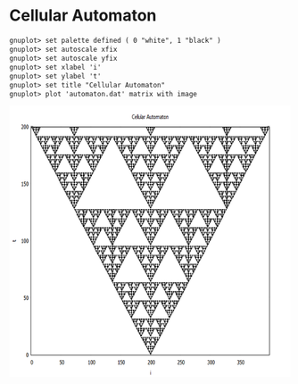 Cellular Automaton
==================
````
gnuplot> set palette defined ( 0 "white", 1 "black" )
gnuplot> set autoscale xfix
gnuplot> set autoscale yfix
gnuplot> set xlabel 'i'
gnuplot> set ylabel 't'
gnuplot> set title "Cellular Automaton"
gnuplot> plot 'automaton.dat' matrix with image

````

<p align="center">
  <img src="images/cellular_automata.png" width="640" height="486" alt="Cellular Automaton">
</p>
